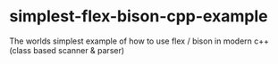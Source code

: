 # simplest-flex-bison-cpp-example
The worlds simplest example of how to use flex / bison in modern c++ (class based scanner &amp; parser)
